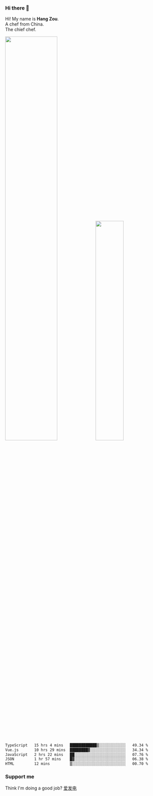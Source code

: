 ### Hi there 👋

Hi! My name is **Hang Zou**.  
A chef from China.  
The chief chef.

<img align="" width="57.5%" src="https://github-readme-stats.vercel.app/api?username=zouhangwithsweet&hide_title=true&hide_border=true&show_icons=true&include_all_commits=true&line_height=21" /><img align="" width="42.4%" src="https://github-readme-stats.vercel.app/api/top-langs/?username=zouhangwithsweet&hide_title=true&hide_border=true&layout=compact" />

<!--START_SECTION:waka-->

```txt
TypeScript   15 hrs 4 mins   ████████████▒░░░░░░░░░░░░   49.34 %
Vue.js       10 hrs 29 mins  ████████▓░░░░░░░░░░░░░░░░   34.34 %
JavaScript   2 hrs 22 mins   ██░░░░░░░░░░░░░░░░░░░░░░░   07.76 %
JSON         1 hr 57 mins    █▓░░░░░░░░░░░░░░░░░░░░░░░   06.38 %
HTML         12 mins         ▒░░░░░░░░░░░░░░░░░░░░░░░░   00.70 %
```

<!--END_SECTION:waka-->

### Support me

Think I'm doing a good job? [爱发电](https://afdian.net/@zouhangsweet)
